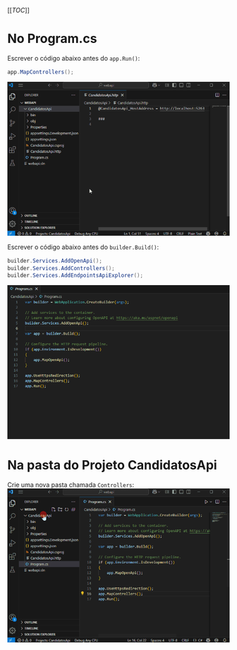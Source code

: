 [[_TOC_]]

# No Program.cs

Escrever o código abaixo antes do `app.Run()`:
```csharp
app.MapControllers();
```

![gifanimation.gif](/.attachments/gifanimation-090ef93f-85f5-4445-aedd-403a255cd174.gif)

Escrever o código abaixo antes do `builder.Build()`:
```csharp
builder.Services.AddOpenApi();
builder.Services.AddControllers();
builder.Services.AddEndpointsApiExplorer();
```

![gifanimation.gif](/.attachments/gifanimation-98e7f108-516e-48f8-8e1e-be17de5f44cc.gif)

# Na pasta do Projeto CandidatosApi

Crie uma nova pasta chamada `Controllers`:
![gifanimation.gif](/.attachments/gifanimation-af0f4ef4-a9ae-4938-be97-5041a833eaef.gif)